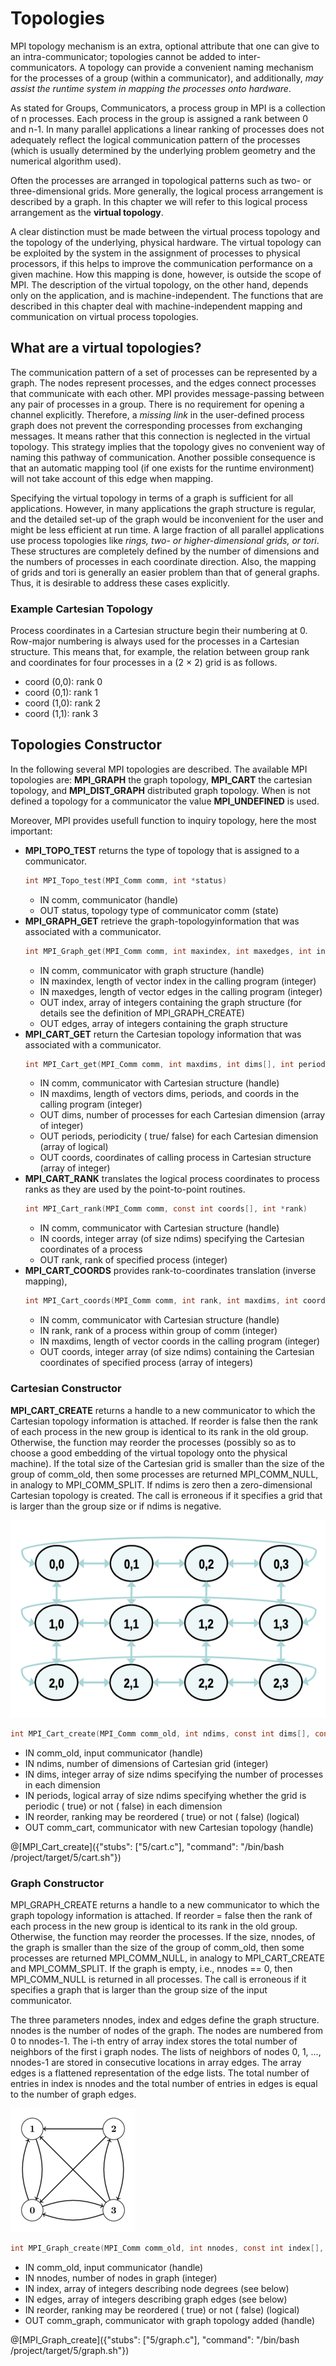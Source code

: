 # Topologies

MPI topology mechanism is an extra, optional attribute that one can give to an intra-communicator; topologies cannot be added to inter-communicators. A topology can provide a convenient naming mechanism for the processes of a group (within a communicator), and additionally, _may assist the runtime system in mapping the processes onto hardware_.

As stated for Groups, Communicators, a process group in MPI is a collection of n processes. Each process in the group is assigned a rank between 0 and n-1. In many parallel applications a linear ranking of processes does not adequately reflect the logical communication pattern of the processes (which is usually determined by the underlying problem geometry and the numerical algorithm used). 

Often the processes are arranged in topological patterns such as two- or three-dimensional grids. More generally, the logical process arrangement is described by a graph. In this chapter we will refer to this logical process arrangement as the **virtual topology**.

A clear distinction must be made between the virtual process topology and the topology of the underlying, physical hardware. The virtual topology can be exploited by the system in the assignment of processes to physical processors, if this helps to improve the communication performance on a given machine. How this mapping is done, however, is outside the scope of MPI. The description of the virtual topology, on the other hand, depends only on the application, and is machine-independent. The functions that are described in this chapter deal with machine-independent mapping and communication on virtual process topologies.

## What are a virtual topologies?

The communication pattern of a set of processes can be represented by a graph. The nodes represent processes, and the edges connect processes that communicate with each other. MPI provides message-passing between any pair of processes in a group. There is no requirement for opening a channel explicitly. Therefore, a _missing link_ in the user-defined process graph does not prevent the corresponding processes from exchanging messages. It means rather that this connection is neglected in the virtual topology. This strategy implies that the topology gives no convenient way of naming this pathway of communication. Another possible consequence is that an automatic mapping tool (if one exists for the runtime environment) will not take account of this edge when mapping.

Specifying the virtual topology in terms of a graph is sufficient for all applications. However, in many applications the graph structure is regular, and the detailed set-up of the graph would be inconvenient for the user and might be less efficient at run time. A large fraction of all parallel applications use process topologies like _rings, two- or higher-dimensional grids, or tori_. These structures are completely defined by the number of dimensions and the numbers of processes in each coordinate direction. Also, the mapping of grids and tori is generally an easier problem than that of general graphs. Thus, it is desirable to address these cases explicitly.

### Example Cartesian Topology

Process coordinates in a Cartesian structure begin their numbering at 0. Row-major numbering is always used for the processes in a Cartesian structure. This means that, for example, the relation between group rank and coordinates for four processes in a (2 × 2) grid is as follows.

- coord (0,0):	rank 0
- coord (0,1):	rank 1
- coord (1,0):	rank 2
- coord (1,1):	rank 3

## Topologies Constructor

In the following several MPI topologies are described. The available MPI topologies are: **MPI_GRAPH** the graph topology, **MPI_CART** the cartesian topology, and **MPI_DIST_GRAPH** distributed graph topology. When is not defined a topology for a communicator the value **MPI_UNDEFINED** is used.

Moreover, MPI provides usefull function to inquiry topology, here the most important:
- **MPI_TOPO_TEST** returns the  type  of  topology  that  is  assigned  to  a communicator.
    ```c
    int MPI_Topo_test(MPI_Comm comm, int *status)
    ```
    - IN comm, communicator (handle)
    - OUT status, topology type of communicator comm (state)
- **MPI_GRAPH_GET** retrieve the graph-topologyinformation that was associated with a communicator.
    ```c
    int MPI_Graph_get(MPI_Comm comm, int maxindex, int maxedges, int index[],int edges[])
    ```
    - IN comm, communicator with graph structure (handle)
    - IN maxindex, length of vector index in the calling program (integer)
    - IN maxedges, length of vector edges in the calling program (integer)
    - OUT index, array of integers containing the graph structure (for details see the definition of MPI_GRAPH_CREATE)
    - OUT edges, array of integers containing the graph structure
- **MPI_CART_GET** return the Cartesian topology information that was associated with a communicator.
    ```c
    int MPI_Cart_get(MPI_Comm comm, int maxdims, int dims[], int periods[], int coords[])
    ```
    - IN comm, communicator with Cartesian structure (handle)
    - IN maxdims, length of vectors dims, periods, and coords in the calling program (integer)
    - OUT dims, number of processes for each Cartesian dimension (array of integer)
    - OUT periods, periodicity ( true/ false) for each Cartesian dimension (array of logical)
    - OUT coords, coordinates of calling process in Cartesian structure (array of integer)
- **MPI_CART_RANK** translates the logical process coordinates to process ranks as they are used by the point-to-point routines.
    ```c
    int MPI_Cart_rank(MPI_Comm comm, const int coords[], int *rank)
    ```
    - IN comm, communicator with Cartesian structure (handle)
    - IN coords, integer array (of size ndims) specifying the Cartesian coordinates of a process
    - OUT rank, rank of specified process (integer)
- **MPI_CART_COORDS** provides rank-to-coordinates translation (inverse mapping),
    ```c
    int MPI_Cart_coords(MPI_Comm comm, int rank, int maxdims, int coords[])
    ```
    - IN comm, communicator with Cartesian structure (handle)
    - IN rank, rank of a process within group of comm (integer)
    - IN maxdims, length of vector coords in the calling program (integer)
    - OUT coords, integer array (of size ndims) containing the Cartesian coordinates of specified process (array of integers)


### Cartesian Constructor


**MPI_CART_CREATE**  returns a handle to a new communicator to which the Cartesian topology information is attached. If reorder is false then the rank of each process in the new group is identical to its rank in the old group. Otherwise, the function may reorder the processes (possibly so as to choose a good embedding of the virtual topology onto the physical machine). If the total size of the Cartesian grid is smaller than the size of the group of comm_old, then some processes are returned MPI_COMM_NULL, in analogy to MPI_COMM_SPLIT. If ndims is zero then a zero-dimensional Cartesian topology is created. The call is erroneous if it specifies a grid that is larger than the group size or if ndims is negative.


![Cartesian](/img/cartesian.png)

```c
int MPI_Cart_create(MPI_Comm comm_old, int ndims, const int dims[], const int periods[], int reorder, MPI_Comm *comm_cart)
```
- IN comm_old,	input communicator (handle)
- IN ndims,	number of dimensions of Cartesian grid (integer)
- IN dims,	integer array of size ndims specifying the number of processes in each dimension
- IN periods,	logical array of size ndims specifying whether the grid is periodic ( true) or not ( false) in each dimension
- IN reorder,	ranking may be reordered ( true) or not ( false) (logical)
- OUT comm_cart, communicator with new Cartesian topology (handle)


@[MPI_Cart_create]({"stubs": ["5/cart.c"], "command": "/bin/bash /project/target/5/cart.sh"})

### Graph Constructor

MPI_GRAPH_CREATE returns a handle to a new communicator to which the graph topology information is attached. If reorder = false then the rank of each process in the new group is identical to its rank in the old group. Otherwise, the function may reorder the processes. If the size, nnodes, of the graph is smaller than the size of the group of comm_old, then some processes are returned MPI_COMM_NULL, in analogy to MPI_CART_CREATE and MPI_COMM_SPLIT. If the graph is empty, i.e., nnodes == 0, then MPI_COMM_NULL is returned in all processes. The call is erroneous if it specifies a graph that is larger than the group size of the input communicator.

The three parameters nnodes, index and edges define the graph structure. nnodes is the number of nodes of the graph. The nodes are numbered from 0 to nnodes-1. The i-th entry of array index stores the total number of neighbors of the first i graph nodes. The lists of neighbors of nodes 0, 1, ..., nnodes-1 are stored in consecutive locations in array edges. The array edges is a flattened representation of the edge lists. The total number of entries in index is nnodes and the total number of entries in edges is equal to the number of graph edges.

![Graph](/img/graph.png)

```c
int MPI_Graph_create(MPI_Comm comm_old, int nnodes, const int index[], const int edges[], int reorder, MPI_Comm *comm_graph)
```
- IN comm_old,	input communicator (handle)
- IN nnodes,	number of nodes in graph (integer)
- IN index,	array of integers describing node degrees (see below)
- IN edges,	array of integers describing graph edges (see below)
- IN reorder,	ranking may be reordered ( true) or not ( false) (logical)
- OUT comm_graph,	communicator with graph topology added (handle)


@[MPI_Graph_create]({"stubs": ["5/graph.c"], "command": "/bin/bash /project/target/5/graph.sh"})